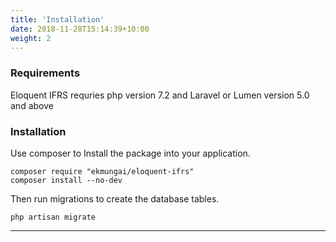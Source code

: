 ```yaml
---
title: 'Installation'
date: 2018-11-28T15:14:39+10:00
weight: 2
---
```


### Requirements
Eloquent IFRS requries php version 7.2 and Laravel or Lumen version 5.0 and above  

### Installation
Use composer to Install the package into your application.
```
composer require "ekmungai/eloquent-ifrs"
composer install --no-dev
```

Then run migrations to create the database tables.

```
php artisan migrate
```

***